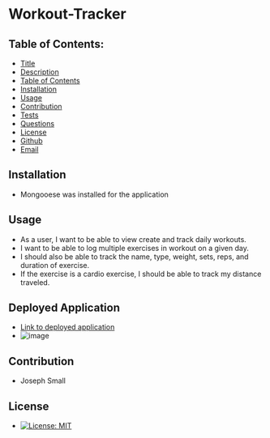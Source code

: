 # Workout-Tracker
## Table of Contents:
* [Title](#Workout-Tracker)
* [Description](#Description)
* [Table of Contents](#TableofContents)
* [Installation](#Installation)
* [Usage](#Usage)
* [Contribution](#Contribution)
* [Tests](#Tests)
* [Questions](#Questions)
* [License](#License)
* [Github](#Github)
* [Email](#Email)

## Installation 
- Mongooese was installed for the application

## Usage

- As a user, I want to be able to view create and track daily workouts.
- I want to be able to log multiple exercises in  workout on a given day. 
- I should also be able to track the name, type, weight, sets, reps, and duration of exercise. 
- If the exercise is a cardio exercise, I should be able to track my distance traveled.

## Deployed Application
- [Link to deployed application](https://serene-chamber-58647.herokuapp.com/)
- ![image](https://user-images.githubusercontent.com/63420051/120858092-432cd800-c550-11eb-9e83-eb9f044cdeb4.png)

## Contribution 
  - Joseph Small
 
## License 
  - [![License: MIT](https://img.shields.io/badge/License-MIT-yellow.svg)](https://opensource.org/licenses/MIT)
